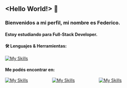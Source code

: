 ## <Hello World!> 👋

### Bienvenidos a mi perfil, mi nombre es __Federico__.

#### Estoy estudiando para Full-Stack Developer.


#### :hammer_and_wrench: Lenguajes & Herramientas:

[![My Skills](https://skillicons.dev/icons?i=js,html,css,git,nodejs,react,bootstrap,heroku,md,github,vscode,ps,figma)](https://skillicons.dev)


#### Me podés encontrar en:

[![My Skills](https://skillicons.dev/icons?i=linkedin)](https://www.linkedin.com/in/sommafederico1/)                    [![My Skills](https://skillicons.dev/icons?i=instagram)](https://www.instagram.com/somma.federico/)‍‍‍‍‍‍‍‍‍‍                    [![My Skills](https://skillicons.dev/icons?i=twitter)](https://twitter.com/sommafeder1co)

